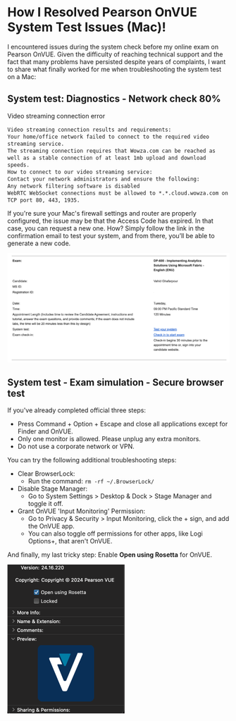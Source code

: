 # How I Resolved Pearson OnVUE System Test Issues (Mac)!

I encountered issues during the system check before my online exam on Pearson OnVUE. Given the difficulty of reaching technical support and the fact that many problems have persisted despite years of complaints, I want to share what finally worked for me when troubleshooting the system test on a Mac:

## System test: Diagnostics - Network check 80%
Video streaming connection error

    Video streaming connection results and requirements:    
    Your home/office network failed to connect to the required video streaming service.  
    The streaming connection requires that Wowza.com can be reached as well as a stable connection of at least 1mb upload and download speeds.    
    How to connect to our video streaming service:    
    Contact your network administrators and ensure the following:    
    Any network filtering software is disabled  
    WebRTC WebSocket connections must be allowed to *.*.cloud.wowza.com on TCP port 80, 443, 1935.

If you're sure your Mac's firewall settings and router are properly configured, the issue may be that the Access Code has expired. 
In that case, you can request a new one. 
How? Simply follow the link in the confirmation email to test your system, and from there, you’ll be able to generate a new code.

![Lint to test your system](https://github.com/VaHiX/notes/blob/3307f9a7e51afb28d9f18dc1af6d5a90f29fa0b4/Images/OnVUE/email.png?raw=true)

## System test - Exam simulation - Secure browser test
If you've already completed official three steps:
 - Press Command + Option + Escape and close all applications except for Finder and OnVUE.
 - Only one monitor is allowed. Please unplug any extra monitors.
 - Do not use a corporate network or VPN.

You can try the following additional troubleshooting steps:
- Clear BrowserLock:
	- Run the command: `rm -rf ~/.BrowserLock/`
- Disable Stage Manager:
	- Go to System Settings > Desktop & Dock > Stage Manager and toggle it off.
- Grant OnVUE 'Input Monitoring' Permission:
	- Go to Privacy & Security > Input Monitoring, click the + sign, and add the OnVUE app.
	- You can also toggle off permissions for other apps, like Logi Options+, that aren't OnVUE.

And finally, my last tricky step:
Enable **Open using Rosetta** for OnVUE.

![Open using Rosetta](https://github.com/VaHiX/notes/blob/5af4401176e1d7b1ea4ca264fd313472b262d060/Images/OnVUE/rosetta.png?raw=true)
